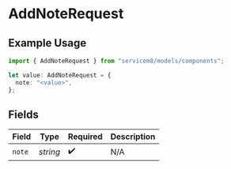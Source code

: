 # AddNoteRequest

## Example Usage

```typescript
import { AddNoteRequest } from "servicem8/models/components";

let value: AddNoteRequest = {
  note: "<value>",
};
```

## Fields

| Field              | Type               | Required           | Description        |
| ------------------ | ------------------ | ------------------ | ------------------ |
| `note`             | *string*           | :heavy_check_mark: | N/A                |